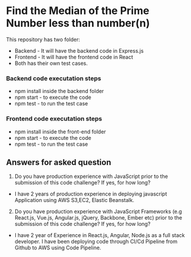 # Find the Median of the Prime Number less than number(n)

This repository has two folder:
 - Backend - It will have the backend code in Express.js
 - Frontend - It will have the frontend code in React
 - Both has their own test cases.

### Backend code executation steps
* npm install inside the backend folder
* npm start - to execute the code
* npm test - to run the test case

### Frontend code executation steps
* npm install inside the front-end folder
* npm start - to execute the code
* npm test - to run the test case

## Answers for asked question

1. Do you have production experience with JavaScript prior to the submission of this code
challenge? If yes, for how long?
- I have 2 years of production experience in deploying javascript Application using AWS S3,EC2, Elastic Beanstalk.

2. Do you have production experience with JavaScript Frameworks (e.g React.js, Vue.js,
Angular.js, jQuery, Backbone, Ember etc) prior to the submission of this code challenge?
If yes, for how long?
- I have 2 year of Experience in React.js, Angular, Node.js as a full stack developer. I have been deploying code through CI/Cd Pipeline from Github to AWS using Code Pipeline.
